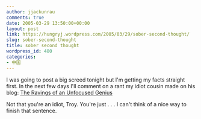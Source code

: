 ```yaml
---
author: jjackunrau
comments: true
date: 2005-03-29 13:50:00+00:00
layout: post
link: https://hungryj.wordpress.com/2005/03/29/sober-second-thought/
slug: sober-second-thought
title: sober second thought
wordpress_id: 480
categories:
- 中国
---
```


I was going to post a big screed tonight but I'm getting my facts straight first. In the next few days I'll comment on a rant my idiot cousin made on his blog: [The Ravings of an Unfocused Genius](http://tblog.ath.cx/troy/)  
  
Not that you're an idiot, Troy.  You're just . . . I can't think of a nice way to finish that sentence.
